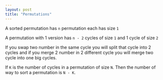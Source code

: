 ```yaml
---
layout: post
title: "Permutations"
---
```


A sorted permutation has `n` permutation each has size `1`

A permutation with 1 version has `n - 2` cycles of size `1` and 1 cycle of size `2`

If you swap two number in the same cycle you will split that cycle into 2 cycles and if you merge 
2 number in 2 different cycle you will merge two cycle into one big cycles.

If `K` is the number of cycles in a permutation of size `N`. Then the number of way to sort a permutation is `N - K`.

